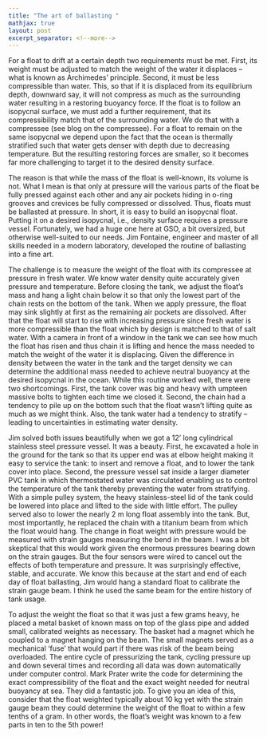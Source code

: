 ```yaml
---
title: "The art of ballasting "
mathjax: true
layout: post
excerpt_separator: <!--more-->
---
```


For a float to drift at a certain depth two requirements must be met. First, its weight must be adjusted to match the weight of the water it displaces – what is known as Archimedes’ principle. Second, it must be less compressible than water. This, so that if it is displaced from its equilibrium depth, downward say, it will not compress as much as the surrounding water resulting in a restoring buoyancy force. If the float is to follow an isopycnal surface, we must add a further requirement, that its compressibility match that of the surrounding water. We do that with a compressee (see blog on the compressee). For a float to remain on the same isopycnal we depend upon the fact that the ocean is thermally stratified such that water gets denser with depth due to decreasing temperature. But the resulting restoring forces are smaller, so it becomes far more challenging to target it to the desired density surface. 
<!--more-->

The reason is that while the mass of the float is well-known, its volume is not. What I mean is that only at pressure will the various parts of the float be fully pressed against each other and any air pockets hiding in o-ring grooves and crevices be fully compressed or dissolved. Thus, floats must be ballasted at pressure. In short, it is easy to build an isopycnal float. Putting it on a desired isopycnal, i.e., density surface requires a pressure vessel. Fortunately, we had a huge one here at GSO, a bit oversized, but otherwise well-suited to our needs. Jim Fontaine, engineer and master of all skills needed in a modern laboratory, developed the routine of ballasting into a fine art. 

The challenge is to measure the weight of the float with its compressee at pressure in fresh water. We know water density quite accurately given pressure and temperature. Before closing the tank, we adjust the float’s mass and hang a light chain below it so that only the lowest part of the chain rests on the bottom of the tank. When we apply pressure, the float may sink slightly at first as the remaining air pockets are dissolved. After that the float will start to rise with increasing pressure since fresh water is more compressible than the float which by design is matched to that of salt water. With a camera in front of a window in the tank we can see how much the float has risen and thus chain it is lifting and hence the mass needed to match the weight of the water it is displacing. Given the difference in density between the water in the tank and the target density we can determine the additional mass needed to achieve neutral buoyancy at the desired isopycnal in the ocean. While this routine worked well, there were two shortcomings. First, the tank cover was big and heavy with umpteen massive bolts to tighten each time we closed it. Second, the chain had a tendency to pile up on the bottom such that the float wasn’t lifting quite as much as we might think. Also, the tank water had a tendency to stratify – leading to uncertainties in estimating water density.

Jim solved both issues beautifully when we got a 12’ long cylindrical stainless steel pressure vessel. It was a beauty. First, he excavated a hole in the ground for the tank so that its upper end was at elbow height making it easy to service the tank: to insert and remove a float, and to lower the tank cover into place. Second, the pressure vessel sat inside a larger diameter PVC tank in which thermostated water was circulated enabling us to control the temperature of the tank thereby preventing the water from stratifying. With a simple pulley system, the heavy stainless-steel lid of the tank could be lowered into place and lifted to the side with little effort. The pulley served also to lower the nearly 2 m long float assembly into the tank.  But, most importantly, he replaced the chain with a titanium beam from which the float would hang. The change in float weight with pressure would be measured with strain gauges measuring the bend in the beam. I was a bit skeptical that this would work given the enormous pressures bearing down on the strain gauges. But the four sensors were wired to cancel out the effects of both temperature and pressure. It was surprisingly effective, stable, and accurate.  We know this because at the start and end of each day of float ballasting, Jim would hang a standard float to calibrate the strain gauge beam. I think he used the same beam for the entire history of tank usage. 

To adjust the weight the float so that it was just a few grams heavy, he placed a metal basket of known mass on top of the glass pipe and added small, calibrated weights as necessary. The basket had a magnet which he coupled to a magnet hanging on the beam. The small magnets served as a mechanical ‘fuse’ that would part if there was risk of the beam being overloaded. The entire cycle of pressurizing the tank, cycling pressure up and down several times and recording all data was down automatically under computer control. Mark Prater write the code for determining the exact compressibility of the float and the exact weight needed for neutral buoyancy at sea. They did a fantastic job. To give you an idea of this, consider that the float weighted typically about 10 kg yet with the strain gauge beam they could determine the weight of the float to within a few tenths of a gram. In other words, the float’s weight was known to a few parts in ten to the 5th power!
